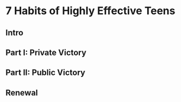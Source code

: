 # 7 Habits of Highly Effective Teens

## Intro

## Part I: Private Victory

## Part II: Public Victory

## Renewal